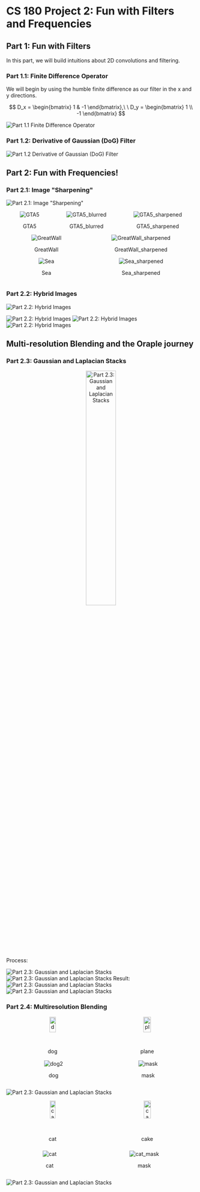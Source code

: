 # CS 180 Project 2: Fun with Filters and Frequencies

## Part 1: Fun with Filters
In this part, we will build intuitions about 2D convolutions and filtering.

### Part 1.1: Finite Difference Operator

We will begin by using the humble finite difference as our filter in the x and y directions.

$$
D_x = \begin{bmatrix}
1 & -1
\end{bmatrix},\ \ 
D_y = \begin{bmatrix}
1 \\
-1
\end{bmatrix}
$$

![Part 1.1 Finite Difference Operator](project2_data/part1_1.png)

### Part 1.2: Derivative of Gaussian (DoG) Filter
![Part 1.2 Derivative of Gaussian (DoG) Filter](project2_data/part1_2.png)


## Part 2: Fun with Frequencies!

### Part 2.1: Image "Sharpening"
![Part 2.1: Image "Sharpening"](project2_data/taj.png)
<div style="display: flex; justify-content: space-around;">
    <div style="text-align: center;">
        <img src="project2_data/2_1/GTA5.jpg" alt="GTA5"/>
        <p>GTA5</p>
    </div>
    <div style="text-align: center;">
        <img src="project2_data/2_1/GTA5_blurred.jpg" alt="GTA5_blurred"/>
        <p>GTA5_blurred</p>
    </div>
    <div style="text-align: center;">
        <img src="project2_data/2_1/GTA5_sharpened.jpg" alt="GTA5_sharpened"/>
        <p>GTA5_sharpened</p>
    </div>
</div>

<div style="display: flex; justify-content: space-around;">
    <div style="text-align: center;">
        <img src="project2_data/2_1/GreatWall.jpg" alt="GreatWall"/>
        <p>GreatWall</p>
    </div>
    <div style="text-align: center;">
        <img src="project2_data/2_1/GreatWall_sharpened.jpg" alt="GreatWall_sharpened"/>
        <p>GreatWall_sharpened</p>
    </div>
</div>

<div style="display: flex; justify-content: space-around;">
    <div style="text-align: center;">
        <img src="project2_data/2_1/Sea.jpg" alt="Sea"/>
        <p>Sea</p>
    </div>
    <div style="text-align: center;">
        <img src="project2_data/2_1/Sea_sharpened.jpg" alt="Sea_sharpened"/>
        <p>Sea_sharpened</p>
    </div>
</div>

### Part 2.2: Hybrid Images
![Part 2.2: Hybrid Images](project2_data/2_2/1.png)

![Part 2.2: Hybrid Images](project2_data/2_2/2.png)
![Part 2.2: Hybrid Images](project2_data/2_2/3.png)
![Part 2.2: Hybrid Images](project2_data/2_2/4.png)


## Multi-resolution Blending and the Oraple journey

### Part 2.3: Gaussian and Laplacian Stacks

<div style="text-align: center;">
    <img src="project2_data/2_3/mask.png" alt="Part 2.3: Gaussian and Laplacian Stacks" style="width: 40%;"/>
</div>
Process:

![Part 2.3: Gaussian and Laplacian Stacks](project2_data/2_3/laplacian_apple.png)
![Part 2.3: Gaussian and Laplacian Stacks](project2_data/2_3/laplacian_orange.png)
Result:
![Part 2.3: Gaussian and Laplacian Stacks](project2_data/2_3/process.png)
![Part 2.3: Gaussian and Laplacian Stacks](project2_data/2_3/final.png)

### Part 2.4: Multiresolution Blending
<div style="display: flex; justify-content: space-around;">
    <div style="text-align: center;">
        <img src="project2_data/2_4/dog.png" alt="dog" style="width: 60%;"/>
        <p>dog</p>
    </div>
    <div style="text-align: center;">
        <img src="project2_data/2_4/plane.jpg" alt="plane" style="width: 60%;"/>
        <p>plane</p>
    </div>
</div>
<div style="display: flex; justify-content: space-around;">
    <div style="text-align: center;">
        <img src="project2_data/2_4/dog2.png" alt="dog2"/>
        <p>dog</p>
    </div>
    <div style="text-align: center;">
        <img src="project2_data/2_4/mask.png" alt="mask"/>
        <p>mask</p>
    </div>
</div>

![Part 2.3: Gaussian and Laplacian Stacks](project2_data/2_4/dog_plane.png)


<div style="display: flex; justify-content: space-around;">
    <div style="text-align: center;">
        <img src="project2_data/2_4/cat2.jpg" alt="cat" style="width: 60%;"/>
        <p>cat</p>
    </div>
    <div style="text-align: center;">
        <img src="project2_data/2_4/cake.jpg" alt="cake" style="width: 60%;"/>
        <p>cake</p>
    </div>
</div>
<div style="display: flex; justify-content: space-around;">
    <div style="text-align: center;">
        <img src="project2_data/2_4/cat2_2.png" alt="cat"/>
        <p>cat</p>
    </div>
    <div style="text-align: center;">
        <img src="project2_data/2_4/cat_mask.png" alt="cat_mask"/>
        <p>mask</p>
    </div>
</div>

![Part 2.3: Gaussian and Laplacian Stacks](project2_data/2_4/cat_cake.png)
